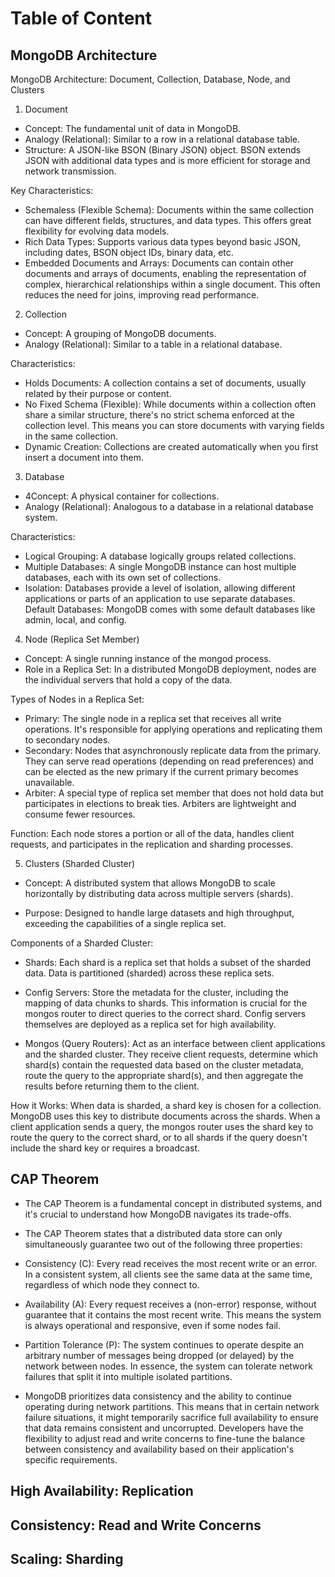 # Table of Content  
<!-- 
## MongoDB Architecture
## CAP Theorem 
## High Availability: Replication  
## Consistency: Read and Write Concerns
## Scaling: Sharding 
-->

## MongoDB Architecture

MongoDB Architecture: Document, Collection, Database, Node, and Clusters

1. Document

* Concept: The fundamental unit of data in MongoDB.
* Analogy (Relational): Similar to a row in a relational database table.
* Structure: A JSON-like BSON (Binary JSON) object. BSON extends JSON with additional data types and is more efficient for storage and network transmission.

Key Characteristics:

* Schemaless (Flexible Schema): Documents within the same collection can have different fields, structures, and data types. This offers great flexibility for evolving data models.
* Rich Data Types: Supports various data types beyond basic JSON, including dates, BSON object IDs, binary data, etc.
* Embedded Documents and Arrays: Documents can contain other documents and arrays of documents, enabling the representation of complex, hierarchical relationships within a single document. This often reduces the need for joins, improving read performance.

2. Collection

* Concept: A grouping of MongoDB documents.
* Analogy (Relational): Similar to a table in a relational database.

Characteristics:

* Holds Documents: A collection contains a set of documents, usually related by their purpose or content.
* No Fixed Schema (Flexible): While documents within a collection often share a similar structure, there's no strict schema enforced at the collection level. This means you can store documents with varying fields in the same collection.
* Dynamic Creation: Collections are created automatically when you first insert a document into them.

3. Database

* 4Concept: A physical container for collections.
* Analogy (Relational): Analogous to a database in a relational database system.

Characteristics:

* Logical Grouping: A database logically groups related collections.
* Multiple Databases: A single MongoDB instance can host multiple databases, each with its own set of collections.
* Isolation: Databases provide a level of isolation, allowing different applications or parts of an application to use separate databases.
Default Databases: MongoDB comes with some default databases like admin, local, and config.

4. Node (Replica Set Member)

* Concept: A single running instance of the mongod process.
* Role in a Replica Set: In a distributed MongoDB deployment, nodes are the individual servers that hold a copy of the data.

Types of Nodes in a Replica Set:

* Primary: The single node in a replica set that receives all write operations. It's responsible for applying operations and replicating them to secondary nodes.
* Secondary: Nodes that asynchronously replicate data from the primary. They can serve read operations (depending on read preferences) and can be elected as the new primary if the current primary becomes unavailable.
* Arbiter: A special type of replica set member that does not hold data but participates in elections to break ties. Arbiters are lightweight and consume fewer resources.

Function: Each node stores a portion or all of the data, handles client requests, and participates in the replication and sharding processes.

5. Clusters (Sharded Cluster)

* Concept: A distributed system that allows MongoDB to scale horizontally by distributing data across multiple servers (shards).

* Purpose: Designed to handle large datasets and high throughput, exceeding the capabilities of a single replica set.

Components of a Sharded Cluster:

* Shards: Each shard is a replica set that holds a subset of the sharded data. Data is partitioned (sharded) across these replica sets.

* Config Servers: Store the metadata for the cluster, including the mapping of data chunks to shards. This information is crucial for the mongos router to direct queries to the correct shard. Config servers themselves are deployed as a replica set for high availability.

* Mongos (Query Routers): Act as an interface between client applications and the sharded cluster. They receive client requests, determine which shard(s) contain the requested data based on the cluster metadata, route the query to the appropriate shard(s), and then aggregate the results before returning them to the client.

How it Works: When data is sharded, a shard key is chosen for a collection. MongoDB uses this key to distribute documents across the shards. When a client application sends a query, the mongos router uses the shard key to route the query to the correct shard, or to all shards if the query doesn't include the shard key or requires a broadcast.

## CAP Theorem

* The CAP Theorem is a fundamental concept in distributed systems, and it's crucial to understand how MongoDB navigates its trade-offs.
* The CAP Theorem states that a distributed data store can only simultaneously guarantee two out of the following three properties:
* Consistency (C): Every read receives the most recent write or an error. In a consistent system, all clients see the same data at the same time, regardless of which node they connect to.
* Availability (A): Every request receives a (non-error) response, without guarantee that it contains the most recent write. This means the system is always operational and responsive, even if some nodes fail.
* Partition Tolerance (P): The system continues to operate despite an arbitrary number of messages being dropped (or delayed) by the network between nodes. In essence, the system can tolerate network failures that split it into multiple isolated partitions.

* MongoDB prioritizes data consistency and the ability to continue operating during network partitions. This means that in certain network failure situations, it might temporarily sacrifice full availability to ensure that data remains consistent and uncorrupted. Developers have the flexibility to adjust read and write concerns to fine-tune the balance between consistency and availability based on their application's specific requirements.

## High Availability: Replication  

## Consistency: Read and Write Concerns

## Scaling: Sharding